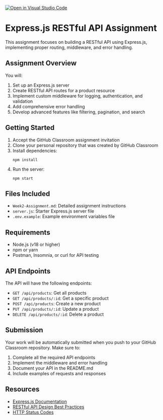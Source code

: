 [![Open in Visual Studio Code](https://classroom.github.com/assets/open-in-vscode-2e0aaae1b6195c2367325f4f02e2d04e9abb55f0b24a779b69b11b9e10269abc.svg)](https://classroom.github.com/online_ide?assignment_repo_id=19832172&assignment_repo_type=AssignmentRepo)
# Express.js RESTful API Assignment

This assignment focuses on building a RESTful API using Express.js, implementing proper routing, middleware, and error handling.

## Assignment Overview

You will:
1. Set up an Express.js server
2. Create RESTful API routes for a product resource
3. Implement custom middleware for logging, authentication, and validation
4. Add comprehensive error handling
5. Develop advanced features like filtering, pagination, and search

## Getting Started

1. Accept the GitHub Classroom assignment invitation
2. Clone your personal repository that was created by GitHub Classroom
3. Install dependencies:
   ```
   npm install
   ```
4. Run the server:
   ```
   npm start
   ```

## Files Included

- `Week2-Assignment.md`: Detailed assignment instructions
- `server.js`: Starter Express.js server file
- `.env.example`: Example environment variables file

## Requirements

- Node.js (v18 or higher)
- npm or yarn
- Postman, Insomnia, or curl for API testing

## API Endpoints

The API will have the following endpoints:

- `GET /api/products`: Get all products
- `GET /api/products/:id`: Get a specific product
- `POST /api/products`: Create a new product
- `PUT /api/products/:id`: Update a product
- `DELETE /api/products/:id`: Delete a product

## Submission

Your work will be automatically submitted when you push to your GitHub Classroom repository. Make sure to:

1. Complete all the required API endpoints
2. Implement the middleware and error handling
3. Document your API in the README.md
4. Include examples of requests and responses

## Resources

- [Express.js Documentation](https://expressjs.com/)
- [RESTful API Design Best Practices](https://restfulapi.net/)
- [HTTP Status Codes](https://developer.mozilla.org/en-US/docs/Web/HTTP/Status) 